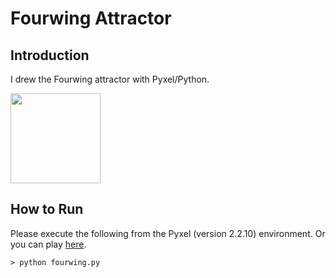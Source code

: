 # Fourwing Attractor

## Introduction

I drew the Fourwing attractor with Pyxel/Python.

<img src="https://github.com/jay-kumogata/FractalArts/blob/main/pyxel/fourwing/screenshots/fourwing01.gif" width="144"> 

## How to Run

Please execute the following from the Pyxel (version 2.2.10) environment.
Or you can play [here](https://kitao.github.io/pyxel/wasm/launcher/?run=jay-kumogata.FractalArts.pyxel.fourwing.fourwing).

	> python fourwing.py

